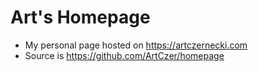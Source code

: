 # Art's Homepage

* My personal page hosted on https://artczernecki.com
* Source is https://github.com/ArtCzer/homepage
